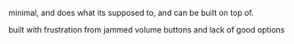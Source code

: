 minimal, and does what its supposed to, and can be built on top of.

built with frustration from jammed volume buttons and lack of good options

